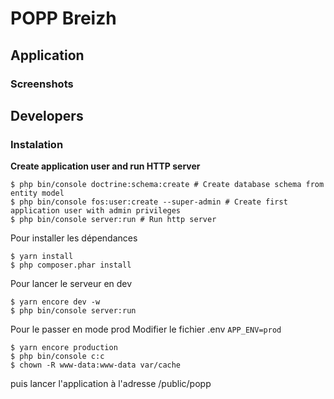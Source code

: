 # POPP Breizh


## Application

### Screenshots



## Developers

### Instalation

__Create application user and run HTTP server__
```shell
$ php bin/console doctrine:schema:create # Create database schema from entity model
$ php bin/console fos:user:create --super-admin # Create first application user with admin privileges
$ php bin/console server:run # Run http server
```

Pour installer les dépendances
```shell
$ yarn install
$ php composer.phar install
```

Pour lancer le serveur en dev
```shell
$ yarn encore dev -w
$ php bin/console server:run
```

Pour le passer en mode prod
Modifier le fichier .env
`APP_ENV=prod`

```shell
$ yarn encore production 
$ php bin/console c:c
$ chown -R www-data:www-data var/cache
```

puis lancer l'application à l'adresse /public/popp

